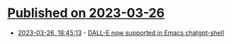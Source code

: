 # [Published on 2023-03-26](index.md)

* [2023-03-26, 18:45:13](https://lobste.rs/s/nxevdw/dall_e_now_supported_emacs_chatgpt_shell) - [DALL-E now supported in Emacs chatgpt-shell](https://github.com/xenodium/chatgpt-shell)

